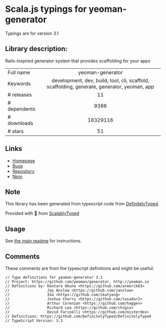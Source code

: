 
# Scala.js typings for yeoman-generator

Typings are for version 3.1

## Library description:
Rails-inspired generator system that provides scaffolding for your apps

|                    |                 |
| ------------------ | :-------------: |
| Full name          | yeoman-generator |
| Keywords           | development, dev, build, tool, cli, scaffold, scaffolding, generate, generator, yeoman, app |
| # releases         | 11 |
| # dependents       | 9386 |
| # downloads        | 18329116 |
| # stars            | 51 |

## Links
- [Homepage](http://yeoman.io)
- [Bugs](https://github.com/yeoman/generator/issues)
- [Repository](https://github.com/yeoman/generator)
- [Npm](https://www.npmjs.com/package/yeoman-generator)
    


## Note
This library has been generated from typescript code from [DefinitelyTyped](https://definitelytyped.org).

Provided with :purple_heart: from [ScalablyTyped](https://github.com/oyvindberg/ScalablyTyped)

## Usage
See [the main readme](../../readme.md) for instructions.

## Comments

These comments are from the typescript definitions and might be useful:
```
// Type definitions for yeoman-generator 3.1
// Project: https://github.com/yeoman/generator, http://yeoman.io
// Definitions by: Kentaro Okuno <https://github.com/armorik83>
//                 Jay Anslow <https://github.com/janslow>
//                 Ika <https://github.com/ikatyang>
//                 Joshua Cherry <https://github.com/tasadar2>
//                 Arthur Corenzan <https://github.com/haggen>
//                 Richard Lea <https://github.com/chigix>
//                 Devid Farinelli <https://github.com/misterdev>
// Definitions: https://github.com/DefinitelyTyped/DefinitelyTyped
// TypeScript Version: 3.3

```

